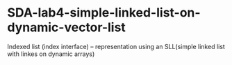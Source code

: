 # SDA-lab4-simple-linked-list-on-dynamic-vector-list
Indexed list (index interface) – representation using an SLL(simple linked list with linkes on dynamic arrays)
